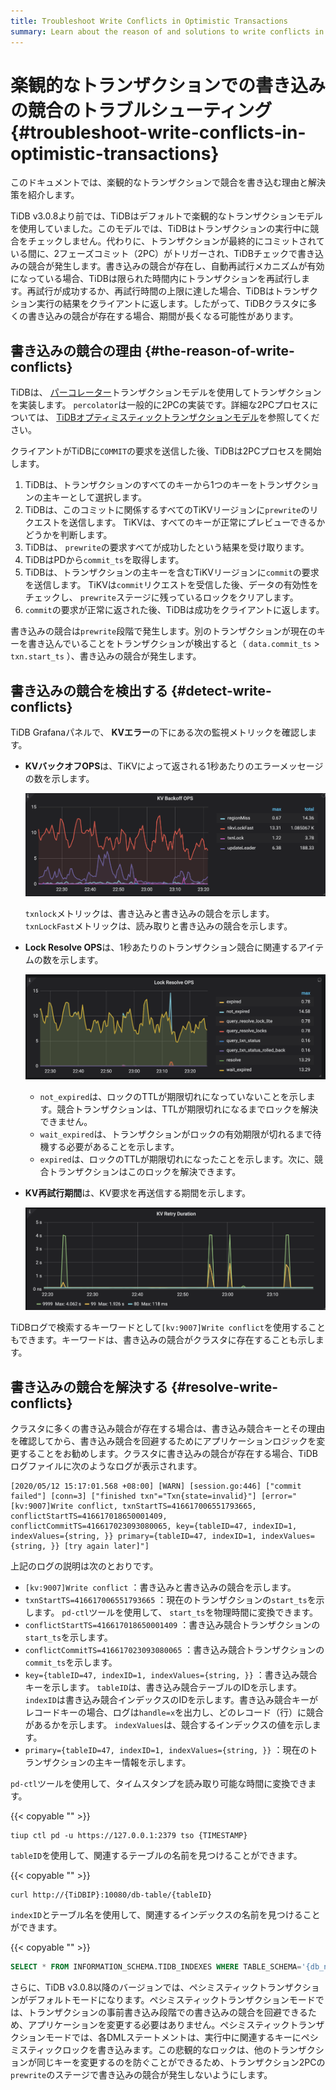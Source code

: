 ```yaml
---
title: Troubleshoot Write Conflicts in Optimistic Transactions
summary: Learn about the reason of and solutions to write conflicts in optimistic transactions.
---
```


# 楽観的なトランザクションでの書き込みの競合のトラブルシューティング {#troubleshoot-write-conflicts-in-optimistic-transactions}

このドキュメントでは、楽観的なトランザクションで競合を書き込む理由と解決策を紹介します。

TiDB v3.0.8より前では、TiDBはデフォルトで楽観的なトランザクションモデルを使用していました。このモデルでは、TiDBはトランザクションの実行中に競合をチェックしません。代わりに、トランザクションが最終的にコミットされている間に、2フェーズコミット（2PC）がトリガーされ、TiDBチェックで書き込みの競合が発生します。書き込みの競合が存在し、自動再試行メカニズムが有効になっている場合、TiDBは限られた時間内にトランザクションを再試行します。再試行が成功するか、再試行時間の上限に達した場合、TiDBはトランザクション実行の結果をクライアントに返します。したがって、TiDBクラスタに多くの書き込みの競合が存在する場合、期間が長くなる可能性があります。

## 書き込みの競合の理由 {#the-reason-of-write-conflicts}

TiDBは、 [パーコレーター](https://www.usenix.org/legacy/event/osdi10/tech/full_papers/Peng.pdf)トランザクションモデルを使用してトランザクションを実装します。 `percolator`は一般的に2PCの実装です。詳細な2PCプロセスについては、 [TiDBオプティミスティックトランザクションモデル](/optimistic-transaction.md)を参照してください。

クライアントがTiDBに`COMMIT`の要求を送信した後、TiDBは2PCプロセスを開始します。

1.  TiDBは、トランザクションのすべてのキーから1つのキーをトランザクションの主キーとして選択します。
2.  TiDBは、このコミットに関係するすべてのTiKVリージョンに`prewrite`のリクエストを送信します。 TiKVは、すべてのキーが正常にプレビューできるかどうかを判断します。
3.  TiDBは、 `prewrite`の要求すべてが成功したという結果を受け取ります。
4.  TiDBはPDから`commit_ts`を取得します。
5.  TiDBは、トランザクションの主キーを含むTiKVリージョンに`commit`の要求を送信します。 TiKVは`commit`リクエストを受信した後、データの有効性をチェックし、 `prewrite`ステージに残っているロックをクリアします。
6.  `commit`の要求が正常に返された後、TiDBは成功をクライアントに返します。

書き込みの競合は`prewrite`段階で発生します。別のトランザクションが現在のキーを書き込んでいることをトランザクションが検出すると（ `data.commit_ts` &gt; `txn.start_ts` ）、書き込みの競合が発生します。

## 書き込みの競合を検出する {#detect-write-conflicts}

TiDB Grafanaパネルで、 **KVエラー**の下にある次の監視メトリックを確認します。

-   **KVバックオフOPS**は、TiKVによって返される1秒あたりのエラーメッセージの数を示します。

    ![kv-backoff-ops](/media/troubleshooting-write-conflict-kv-backoff-ops.png)

    `txnlock`メトリックは、書き込みと書き込みの競合を示します。 `txnLockFast`メトリックは、読み取りと書き込みの競合を示します。

-   **Lock Resolve OPS**は、1秒あたりのトランザクション競合に関連するアイテムの数を示します。

    ![lock-resolve-ops](/media/troubleshooting-write-conflict-lock-resolve-ops.png)

    -   `not_expired`は、ロックのTTLが期限切れになっていないことを示します。競合トランザクションは、TTLが期限切れになるまでロックを解決できません。
    -   `wait_expired`は、トランザクションがロックの有効期限が切れるまで待機する必要があることを示します。
    -   `expired`は、ロックのTTLが期限切れになったことを示します。次に、競合トランザクションはこのロックを解決できます。

-   **KV再試行期間**は、KV要求を再送信する期間を示します。

    ![kv-retry-duration](/media/troubleshooting-write-conflict-kv-retry-duration.png)

TiDBログで検索するキーワードとして`[kv:9007]Write conflict`を使用することもできます。キーワードは、書き込みの競合がクラスタに存在することも示します。

## 書き込みの競合を解決する {#resolve-write-conflicts}

クラスタに多くの書き込み競合が存在する場合は、書き込み競合キーとその理由を確認してから、書き込み競合を回避するためにアプリケーションロジックを変更することをお勧めします。クラスタに書き込みの競合が存在する場合、TiDBログファイルに次のようなログが表示されます。

```log
[2020/05/12 15:17:01.568 +08:00] [WARN] [session.go:446] ["commit failed"] [conn=3] ["finished txn"="Txn{state=invalid}"] [error="[kv:9007]Write conflict, txnStartTS=416617006551793665, conflictStartTS=416617018650001409, conflictCommitTS=416617023093080065, key={tableID=47, indexID=1, indexValues={string, }} primary={tableID=47, indexID=1, indexValues={string, }} [try again later]"]
```

上記のログの説明は次のとおりです。

-   `[kv:9007]Write conflict` ：書き込みと書き込みの競合を示します。
-   `txnStartTS=416617006551793665` ：現在のトランザクションの`start_ts`を示します。 `pd-ctl`ツールを使用して、 `start_ts`を物理時間に変換できます。
-   `conflictStartTS=416617018650001409` ：書き込み競合トランザクションの`start_ts`を示します。
-   `conflictCommitTS=416617023093080065` ：書き込み競合トランザクションの`commit_ts`を示します。
-   `key={tableID=47, indexID=1, indexValues={string, }}` ：書き込み競合キーを示します。 `tableID`は、書き込み競合テーブルのIDを示します。 `indexID`は書き込み競合インデックスのIDを示します。書き込み競合キーがレコードキーの場合、ログは`handle=x`を出力し、どのレコード（行）に競合があるかを示します。 `indexValues`は、競合するインデックスの値を示します。
-   `primary={tableID=47, indexID=1, indexValues={string, }}` ：現在のトランザクションの主キー情報を示します。

`pd-ctl`ツールを使用して、タイムスタンプを読み取り可能な時間に変換できます。

{{< copyable "" >}}

```shell
tiup ctl pd -u https://127.0.0.1:2379 tso {TIMESTAMP}
```

`tableID`を使用して、関連するテーブルの名前を見つけることができます。

{{< copyable "" >}}

```shell
curl http://{TiDBIP}:10080/db-table/{tableID}
```

`indexID`とテーブル名を使用して、関連するインデックスの名前を見つけることができます。

{{< copyable "" >}}

```sql
SELECT * FROM INFORMATION_SCHEMA.TIDB_INDEXES WHERE TABLE_SCHEMA='{db_name}' AND TABLE_NAME='{table_name}' AND INDEX_ID={indexID};
```

さらに、TiDB v3.0.8以降のバージョンでは、ペシミスティックトランザクションがデフォルトモードになります。ペシミスティックトランザクションモードでは、トランザクションの事前書き込み段階での書き込みの競合を回避できるため、アプリケーションを変更する必要はありません。ペシミスティックトランザクションモードでは、各DMLステートメントは、実行中に関連するキーにペシミスティックロックを書き込みます。この悲観的なロックは、他のトランザクションが同じキーを変更するのを防ぐことができるため、トランザクション2PCの`prewrite`のステージで書き込みの競合が発生しないようにします。

